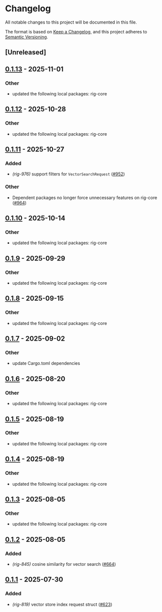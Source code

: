 # Changelog

All notable changes to this project will be documented in this file.

The format is based on [Keep a Changelog](https://keepachangelog.com/en/1.0.0/),
and this project adheres to [Semantic Versioning](https://semver.org/spec/v2.0.0.html).

## [Unreleased]

## [0.1.13](https://github.com/0xPlaygrounds/rig/compare/rig-s3vectors-v0.1.12...rig-s3vectors-v0.1.13) - 2025-11-01

### Other

- updated the following local packages: rig-core

## [0.1.12](https://github.com/0xPlaygrounds/rig/compare/rig-s3vectors-v0.1.11...rig-s3vectors-v0.1.12) - 2025-10-28

### Other

- updated the following local packages: rig-core

## [0.1.11](https://github.com/0xPlaygrounds/rig/compare/rig-s3vectors-v0.1.10...rig-s3vectors-v0.1.11) - 2025-10-27

### Added

- *(rig-976)* support filters for `VectorSearchRequest` ([#952](https://github.com/0xPlaygrounds/rig/pull/952))

### Other

- Dependent packages no longer force unnecessary features on rig-core ([#964](https://github.com/0xPlaygrounds/rig/pull/964))

## [0.1.10](https://github.com/0xPlaygrounds/rig/compare/rig-s3vectors-v0.1.9...rig-s3vectors-v0.1.10) - 2025-10-14

### Other

- updated the following local packages: rig-core

## [0.1.9](https://github.com/0xPlaygrounds/rig/compare/rig-s3vectors-v0.1.8...rig-s3vectors-v0.1.9) - 2025-09-29

### Other

- updated the following local packages: rig-core

## [0.1.8](https://github.com/0xPlaygrounds/rig/compare/rig-s3vectors-v0.1.7...rig-s3vectors-v0.1.8) - 2025-09-15

### Other

- updated the following local packages: rig-core

## [0.1.7](https://github.com/0xPlaygrounds/rig/compare/rig-s3vectors-v0.1.6...rig-s3vectors-v0.1.7) - 2025-09-02

### Other

- update Cargo.toml dependencies

## [0.1.6](https://github.com/0xPlaygrounds/rig/compare/rig-s3vectors-v0.1.5...rig-s3vectors-v0.1.6) - 2025-08-20

### Other

- updated the following local packages: rig-core

## [0.1.5](https://github.com/0xPlaygrounds/rig/compare/rig-s3vectors-v0.1.4...rig-s3vectors-v0.1.5) - 2025-08-19

### Other

- updated the following local packages: rig-core

## [0.1.4](https://github.com/0xPlaygrounds/rig/compare/rig-s3vectors-v0.1.3...rig-s3vectors-v0.1.4) - 2025-08-19

### Other

- updated the following local packages: rig-core

## [0.1.3](https://github.com/0xPlaygrounds/rig/compare/rig-s3vectors-v0.1.2...rig-s3vectors-v0.1.3) - 2025-08-05

### Other

- updated the following local packages: rig-core

## [0.1.2](https://github.com/0xPlaygrounds/rig/compare/rig-s3vectors-v0.1.1...rig-s3vectors-v0.1.2) - 2025-08-05

### Added

- *(rig-845)* cosine similarity for vector search ([#664](https://github.com/0xPlaygrounds/rig/pull/664))

## [0.1.1](https://github.com/0xPlaygrounds/rig/compare/rig-s3vectors-v0.1.0...rig-s3vectors-v0.1.1) - 2025-07-30

### Added

- *(rig-819)* vector store index request struct ([#623](https://github.com/0xPlaygrounds/rig/pull/623))
